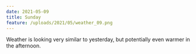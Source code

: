 ```yaml
---
date: 2021-05-09
title: Sunday
feature: /uploads/2021/05/weather_09.png
---
```


Weather is looking very similar to yesterday, but potentially even warmer in the afternoon.
